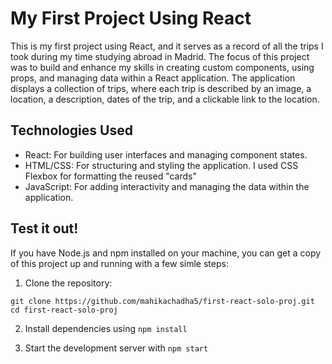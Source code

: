 # My First Project Using React

This is my first project using React, and it serves as a record of all the trips I took during my time studying abroad in Madrid. The focus of this project was to build and enhance my skills in creating custom components, using props, and managing data within a React application. The application displays a collection of trips, where each trip is described by an image, a location, a description, dates of the trip, and a clickable link to the location.

## Technologies Used
- React: For building user interfaces and managing component states.
- HTML/CSS: For structuring and styling the application. I used CSS Flexbox for formatting the reused "cards"
- JavaScript: For adding interactivity and managing the data within the application.

## Test it out!

If you have Node.js and npm installed on your machine, you can get a copy of this project up and running with a few simle steps:

1. Clone the repository:

```
git clone https://github.com/mahikachadha5/first-react-solo-proj.git
cd first-react-solo-proj
```

2. Install dependencies using `npm install`

3. Start the development server with `npm start`
